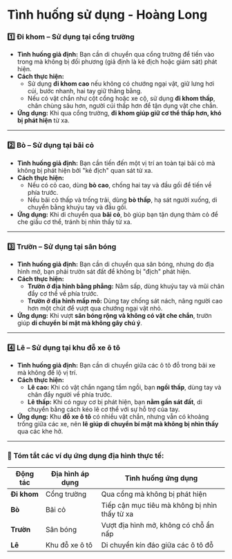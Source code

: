 # Tình huống sử dụng - Hoàng Long
### **1️⃣ Đi khom – Sử dụng tại cổng trường**  
- **Tình huống giả định:** Bạn cần di chuyển qua cổng trường để tiến vào trong mà không bị đối phương (giả định là kẻ địch hoặc giám sát) phát hiện.  
- **Cách thực hiện:**  
  - Sử dụng **đi khom cao** nếu không có chướng ngại vật, giữ lưng hơi cúi, bước nhanh, hai tay giữ thăng bằng.  
  - Nếu có vật chắn như cột cổng hoặc xe cộ, sử dụng **đi khom thấp**, chân chùng sâu hơn, người cúi thấp hơn để tận dụng vật che chắn.  
- **Ứng dụng:** Khi qua cổng trường, **đi khom giúp giữ cơ thể thấp hơn, khó bị phát hiện** từ xa.  

---

### **2️⃣ Bò – Sử dụng tại bãi cỏ**  
- **Tình huống giả định:** Bạn cần tiến đến một vị trí an toàn tại bãi cỏ mà không bị phát hiện bởi "kẻ địch" quan sát từ xa.  
- **Cách thực hiện:**  
  - Nếu có cỏ cao, dùng **bò cao**, chống hai tay và đầu gối để tiến về phía trước.  
  - Nếu bãi cỏ thấp và trống trải, dùng **bò thấp**, hạ sát người xuống, di chuyển bằng khuỷu tay và đầu gối.  
- **Ứng dụng:** Khi di chuyển qua **bãi cỏ**, bò giúp bạn tận dụng thảm cỏ để che giấu cơ thể, tránh bị nhìn thấy từ xa.  

---

### **3️⃣ Trườn – Sử dụng tại sân bóng**  
- **Tình huống giả định:** Bạn cần di chuyển qua sân bóng, nhưng do địa hình mở, bạn phải trườn sát đất để không bị "địch" phát hiện.  
- **Cách thực hiện:**  
  - **Trườn ở địa hình bằng phẳng:** Nằm sấp, dùng khuỷu tay và mũi chân đẩy cơ thể về phía trước.  
  - **Trườn ở địa hình mấp mô:** Dùng tay chống sát nách, nâng người cao hơn một chút để vượt qua chướng ngại vật nhỏ.  
- **Ứng dụng:** Khi vượt **sân bóng rộng và không có vật che chắn**, trườn giúp **di chuyển bí mật mà không gây chú ý**.  

---

### **4️⃣ Lê – Sử dụng tại khu đỗ xe ô tô**  
- **Tình huống giả định:** Bạn cần di chuyển giữa các ô tô đỗ trong bãi xe mà không để lộ vị trí.  
- **Cách thực hiện:**  
  - **Lê cao:** Khi có vật chắn ngang tầm ngồi, bạn **ngồi thấp**, dùng tay và chân đẩy người về phía trước.  
  - **Lê thấp:** Khi có nguy cơ bị phát hiện, bạn **nằm gần sát đất**, di chuyển bằng cách kéo lê cơ thể với sự hỗ trợ của tay.  
- **Ứng dụng:** Khu **đỗ xe ô tô** có nhiều vật chắn, nhưng vẫn có khoảng trống giữa các xe, nên **lê giúp di chuyển bí mật mà không bị nhìn thấy** qua các khe hở.  

---

### **📌 Tóm tắt các ví dụ ứng dụng địa hình thực tế:**  

| Động tác  | Địa hình áp dụng | Tình huống ứng dụng |  
|-----------|-----------------|----------------------|  
| **Đi khom**  | Cổng trường | Qua cổng mà không bị phát hiện |  
| **Bò**  | Bãi cỏ | Tiếp cận mục tiêu mà không bị nhìn thấy từ xa |  
| **Trườn**  | Sân bóng | Vượt địa hình mở, không có chỗ ẩn nấp |  
| **Lê**  | Khu đỗ xe ô tô | Di chuyển kín đáo giữa các ô tô đỗ |  
